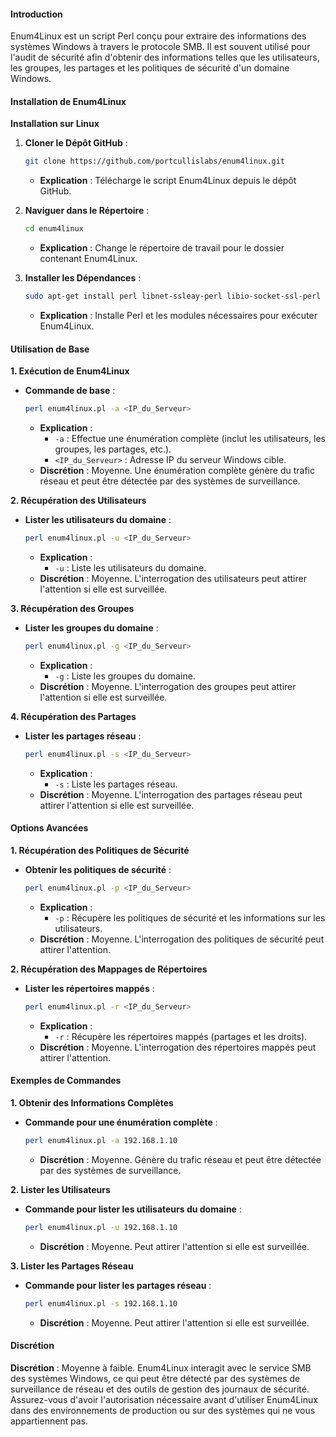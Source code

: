 #### Introduction

Enum4Linux est un script Perl conçu pour extraire des informations des systèmes Windows à travers le protocole SMB. Il est souvent utilisé pour l'audit de sécurité afin d'obtenir des informations telles que les utilisateurs, les groupes, les partages et les politiques de sécurité d'un domaine Windows.

#### Installation de Enum4Linux

**Installation sur Linux**

1.  **Cloner le Dépôt GitHub** :

    ```bash
    git clone https://github.com/portcullislabs/enum4linux.git
    ```

    * **Explication** : Télécharge le script Enum4Linux depuis le dépôt GitHub.
2.  **Naviguer dans le Répertoire** :

    ```bash
    cd enum4linux
    ```

    * **Explication** : Change le répertoire de travail pour le dossier contenant Enum4Linux.
3.  **Installer les Dépendances** :

    ```bash
    sudo apt-get install perl libnet-ssleay-perl libio-socket-ssl-perl
    ```

    * **Explication** : Installe Perl et les modules nécessaires pour exécuter Enum4Linux.

#### Utilisation de Base

**1. Exécution de Enum4Linux**

*   **Commande de base** :

    ```bash
    perl enum4linux.pl -a <IP_du_Serveur>
    ```

    * **Explication** :
      * `-a` : Effectue une énumération complète (inclut les utilisateurs, les groupes, les partages, etc.).
      * `<IP_du_Serveur>` : Adresse IP du serveur Windows cible.
    * **Discrétion** : Moyenne. Une énumération complète génère du trafic réseau et peut être détectée par des systèmes de surveillance.

**2. Récupération des Utilisateurs**

*   **Lister les utilisateurs du domaine** :

    ```bash
    perl enum4linux.pl -u <IP_du_Serveur>
    ```

    * **Explication** :
      * `-u` : Liste les utilisateurs du domaine.
    * **Discrétion** : Moyenne. L'interrogation des utilisateurs peut attirer l'attention si elle est surveillée.

**3. Récupération des Groupes**

*   **Lister les groupes du domaine** :

    ```bash
    perl enum4linux.pl -g <IP_du_Serveur>
    ```

    * **Explication** :
      * `-g` : Liste les groupes du domaine.
    * **Discrétion** : Moyenne. L'interrogation des groupes peut attirer l'attention si elle est surveillée.

**4. Récupération des Partages**

*   **Lister les partages réseau** :

    ```bash
    perl enum4linux.pl -s <IP_du_Serveur>
    ```

    * **Explication** :
      * `-s` : Liste les partages réseau.
    * **Discrétion** : Moyenne. L'interrogation des partages réseau peut attirer l'attention si elle est surveillée.

#### Options Avancées

**1. Récupération des Politiques de Sécurité**

*   **Obtenir les politiques de sécurité** :

    ```bash
    perl enum4linux.pl -p <IP_du_Serveur>
    ```

    * **Explication** :
      * `-p` : Récupère les politiques de sécurité et les informations sur les utilisateurs.
    * **Discrétion** : Moyenne. L'interrogation des politiques de sécurité peut attirer l'attention.

**2. Récupération des Mappages de Répertoires**

*   **Lister les répertoires mappés** :

    ```bash
    perl enum4linux.pl -r <IP_du_Serveur>
    ```

    * **Explication** :
      * `-r` : Récupère les répertoires mappés (partages et les droits).
    * **Discrétion** : Moyenne. L'interrogation des répertoires mappés peut attirer l'attention.

#### Exemples de Commandes

**1. Obtenir des Informations Complètes**

*   **Commande pour une énumération complète** :

    ```bash
    perl enum4linux.pl -a 192.168.1.10
    ```

    * **Discrétion** : Moyenne. Génère du trafic réseau et peut être détectée par des systèmes de surveillance.

**2. Lister les Utilisateurs**

*   **Commande pour lister les utilisateurs du domaine** :

    ```bash
    perl enum4linux.pl -u 192.168.1.10
    ```

    * **Discrétion** : Moyenne. Peut attirer l'attention si elle est surveillée.

**3. Lister les Partages Réseau**

*   **Commande pour lister les partages réseau** :

    ```bash
    perl enum4linux.pl -s 192.168.1.10
    ```

    * **Discrétion** : Moyenne. Peut attirer l'attention si elle est surveillée.

#### Discrétion

**Discrétion** : Moyenne à faible. Enum4Linux interagit avec le service SMB des systèmes Windows, ce qui peut être détecté par des systèmes de surveillance de réseau et des outils de gestion des journaux de sécurité. Assurez-vous d'avoir l'autorisation nécessaire avant d'utiliser Enum4Linux dans des environnements de production ou sur des systèmes qui ne vous appartiennent pas.
